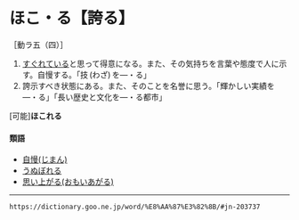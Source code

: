 # ほこ・る【誇る】

［動ラ五（四）］
1.  [すぐれている](すぐれる（優れる／勝れる）)と思って得意になる。また、その気持ちを言葉や態度で人に示す。自慢する。「技 (わざ) を―・る」
2.  誇示すべき状態にある。また、そのことを名誉に思う。「輝かしい実績を―・る」「長い歴史と文化を―・る都市」
    

\[可能\]**ほこれる**

#### 類語

-   [自慢(じまん)](https://dictionary.goo.ne.jp/word/%E8%87%AA%E6%85%A2/#jn-100784)
-   [うぬぼれる](https://dictionary.goo.ne.jp/word/%E8%87%AA%E6%83%9A%E3%82%8C%E3%82%8B/#jn-20057)
-   [思い上がる(おもいあがる)](https://dictionary.goo.ne.jp/word/%E6%80%9D%E3%81%84%E4%B8%8A%E3%82%8B/#jn-33166)

---
`https://dictionary.goo.ne.jp/word/%E8%AA%87%E3%82%8B/#jn-203737`